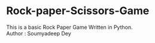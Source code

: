 # Rock-paper-Scissors-Game
This is a basic Rock Paper Game Written in Python.
<br>
Author : Soumyadeep Dey

